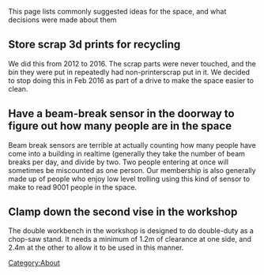 This page lists commonly suggested ideas for the space, and what
decisions were made about them

Store scrap 3d prints for recycling
-----------------------------------

We did this from 2012 to 2016. The scrap parts were never touched, and
the bin they were put in repeatedly had non-printerscrap put in it. We
decided to stop doing this in Feb 2016 as part of a drive to make the
space easier to clean.

Have a beam-break sensor in the doorway to figure out how many people are in the space
--------------------------------------------------------------------------------------

Beam break sensors are terrible at actually counting how many people
have come into a building in realtime (generally they take the number of
beam breaks per day, and divide by two. Two people entering at once will
sometimes be miscounted as one person. Our membership is also generally
made up of people who enjoy low level trolling using this kind of sensor
to make to read 9001 people in the space.

Clamp down the second vise in the workshop
------------------------------------------

The double workbench in the workshop is designed to do double-duty as a
chop-saw stand. It needs a minimum of 1.2m of clearance at one side, and
2.4m at the other to allow it to be used in this manner.

[Category:About](Category:About "wikilink")